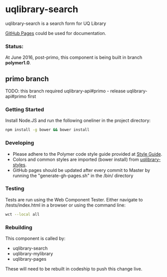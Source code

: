 # uqlibrary-search

uqlibrary-search is a search form for UQ Library

[GitHub Pages](http://uqlibrary.github.io/uqlibrary-search) could be used for documentation.

### Status:
At June 2016, post-primo, this component is being built in branch **polymer1.0**.

## primo branch
TODO: this branch required uqlibrary-api#primo - release uqlibrary-api#primo first 

### Getting Started
Install Node.JS and run the following oneliner in the project directory:
```sh
npm install -g bower && bower install
```

### Developing
- Please adhere to the Polymer code style guide provided at [Style Guide](http://polymerelements.github.io/style-guide/). 
- Colors and common styles are imported (bower install) from [uqlibrary-styles](http://github.com/uqlibrary/uqlibrary-styles).
- GitHub pages should be updated after every commit to Master by running the "generate-gh-pages.sh" in the /bin/ directory

### Testing
Tests are run using the Web Component Tester. Either navigate to /tests/index.html in a browser or using the command line:
```sh
wct --local all
```

### Rebuilding
This component is called by:
* uqlibrary-search
* uqlibrary-mylibrary
* uqlibrary-pages

These will need to be rebuilt in codeship to push this change live.
